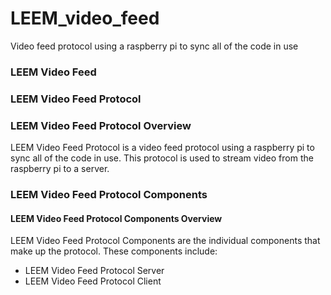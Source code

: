 # LEEM_video_feed
Video feed protocol using a raspberry pi to sync all of the code in use
<h3>LEEM Video Feed</h3>
<h3>LEEM Video Feed Protocol</h3>
<h3>LEEM Video Feed Protocol Overview</h3>
<p>LEEM Video Feed Protocol is a video feed protocol using a raspberry pi to sync all of
the code in use. This protocol is used to stream video from the raspberry pi to a
server.</p>
<h3>LEEM Video Feed Protocol Components</h3>
<h4>LEEM Video Feed Protocol Components Overview</h4>
<p>LEEM Video Feed Protocol Components are the individual components that make up the
protocol. These components include:</p>
<ul>
<li>LEEM Video Feed Protocol Server</li>
<li>LEEM Video Feed Protocol Client</li>
</ul>
